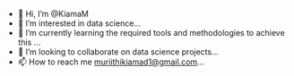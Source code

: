 - 👋 Hi, I’m @KiamaM
- 👀 I’m interested in data science...
- 🌱 I’m currently learning the required tools and methodologies to achieve this ...
- 💞️ I’m looking to collaborate on data science projects...
- 📫 How to reach me muriithikiamad1@gmail.com...

<!---
KiamaM/KiamaM is a ✨ special ✨ repository because its `README.md` (this file) appears on your GitHub profile.
You can click the Preview link to take a look at your changes.
--->

